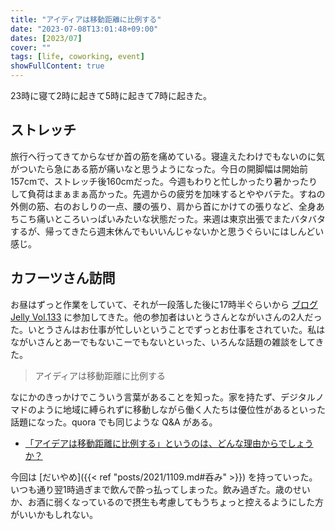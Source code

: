 ```yaml
---
title: "アイディアは移動距離に比例する"
date: "2023-07-08T13:01:48+09:00"
dates: [2023/07]
cover: ""
tags: [life, coworking, event]
showFullContent: true
---
```


23時に寝て2時に起きて5時に起きて7時に起きた。

## ストレッチ

旅行へ行ってきてからなぜか首の筋を痛めている。寝違えたわけでもないのに気がついたら急にある筋が痛いなと思うようになった。今日の開脚幅は開始前157cmで、ストレッチ後160cmだった。今週もわりと忙しかったり暑かったりして負荷はまぁまぁ高かった。先週からの疲労を加味するとややバテた。すねの外側の筋、右のおしりの一点、腰の張り、肩から首にかけての張りなど、全身あちこち痛いところいっぱいみたいな状態だった。来週は東京出張でまたバタバタするが、帰ってきたら週末休んでもいいんじゃないかと思うぐらいにはしんどい感じ。

## カフーツさん訪問

お昼はずっと作業をしていて、それが一段落した後に17時半ぐらいから [ブログJelly Vol.133](https://www.facebook.com/events/287696183719718) に参加してきた。他の参加者はいとうさんとながいさんの2人だった。いとうさんはお仕事が忙しいということでずっとお仕事をされていた。私はながいさんとあーでもないこーでもないといった、いろんな話題の雑談をしてきた。

> アイディアは移動距離に比例する

なにかのきっかけでこういう言葉があることを知った。家を持たず、デジタルノマドのように地域に縛られずに移動しながら働く人たちは優位性があるといった話題になった。quora でも同じような Q&A がある。

* [「アイデアは移動距離に比例する」というのは、どんな理由からでしょうか？](https://jp.quora.com/%E3%82%A2%E3%82%A4%E3%83%87%E3%82%A2%E3%81%AF%E7%A7%BB%E5%8B%95%E8%B7%9D%E9%9B%A2%E3%81%AB%E6%AF%94%E4%BE%8B%E3%81%99%E3%82%8B-%E3%81%A8%E3%81%84%E3%81%86%E3%81%AE%E3%81%AF-%E3%81%A9%E3%82%93%E3%81%AA%E7%90%86)

今回は [だいやめ]({{< ref "posts/2021/1109.md#呑み" >}}) を持っていった。いつも通り翌1時過ぎまで飲んで酔っ払ってしまった。飲み過ぎた。歳のせいか、お酒に弱くなっているので摂生も考慮してもうちょっと控えるようにした方がいいかもしれない。
